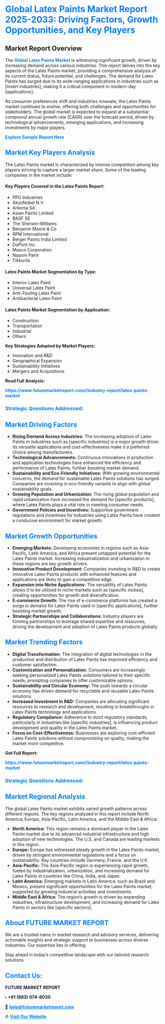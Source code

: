 <h1 style="color: #007BFF;">Global Latex Paints Market Report 2025-2033: Driving Factors, Growth Opportunities, and Key Players</h1>

<section id="overview">
<h2>Market Report Overview</h2>
<p>The <a href="https://www.futuremarketreport.com//industry-report/latex-paints-market" style="color: #007BFF; text-decoration: none;"><strong>Global Latex Paints Market</strong></a> is witnessing significant growth, driven by increasing demand across various industries. This report delves into the key aspects of the Latex Paints market, providing a comprehensive analysis of its current status, future potential, and challenges. The demand for Latex Paints has surged due to its wide-ranging applications in industries such as [insert industries], making it a critical component in modern-day [applications].</p>
<p>As consumer preferences shift and industries innovate, the Latex Paints market continues to evolve, offering both challenges and opportunities for stakeholders. The global market is expected to expand at a substantial compound annual growth rate (CAGR) over the forecast period, driven by technological advancements, emerging applications, and increasing investments by major players.</p>
</section>

<section id="overview">
<p><a href="https://www.futuremarketreport.com//request-sample/reportId=59416" style="color: #007BFF; text-decoration: none;"><strong>Explore Sample Report Here</strong></a></p>
</section>

<section id="key-players">
<h2 style="color: #007BFF;">Market Key Players Analysis</h2>
<p>The Latex Paints market is characterized by intense competition among key players striving to capture a larger market share. Some of the leading companies in the market include:</p>
<h4>Key Players Covered in the Latex Paints Report:</h4>
<ul><li>PPG Industries</li><li>AkzoNobel N.V</li><li>Arkema SA</li><li>Asian Paints Limited</li><li>BASF SE</li><li>The Sherwin-Williams</li><li>Benjamin Moore &amp; Co</li><li>RPM International</li><li>Berger Paints India Limited</li><li>DuPont Inc.</li><li>Masco Corporation</li><li>Nippon Paint</li><li>Tikkurila</li></ul>
<h4>Latex Paints Market Segmentation by Type:</h4>
<ul><li>Interior Latex Paint</li><li>Universal Latex Paint</li><li>Anti-Fouling Latex Paint</li><li>Antibacterial Latex Paint</li></ul>

<h4>Latex Paints Market Segmentation by Application:</h4>
<ul><li>Construction</li><li>Transportation</li><li>Industrial</li><li>Others</li></ul>
<p><strong>Key Strategies Adopted by Market Players:</strong></p>
<ul>
<li>Innovation and R&D</li>
<li>Geographical Expansion</li>
<li>Sustainability Initiatives</li>
<li>Mergers and Acquisitions</li>
</ul>
</section>

<section>
<p><strong>Read Full Analysis: </strong></p><a href="https://www.futuremarketreport.com//industry-report/latex-paints-market" style="color: #007BFF; text-decoration: none;"><strong>https://www.futuremarketreport.com//industry-report/latex-paints-market</strong></a>
<h3 style="color: #007BFF;">Strategic Questions Addressed:</h3>
</section>

<section id="driving-factors">
<h2 style="color: #007BFF;">Market Driving Factors</h2>
<ul>
<li><strong>Rising Demand Across Industries:</strong> The increasing adoption of Latex Paints in industries such as [specific industries] is a major growth driver. Its versatile applications and cost-effectiveness make it a preferred choice among manufacturers.</li>
<li><strong>Technological Advancements:</strong> Continuous innovations in production and application technologies have enhanced the efficiency and performance of Latex Paints, further boosting market demand.</li>
<li><strong>Sustainability and Eco-Friendly Initiatives:</strong> With growing environmental concerns, the demand for sustainable Latex Paints solutions has surged. Companies are investing in eco-friendly variants to align with global sustainability goals.</li>
<li><strong>Growing Population and Urbanization:</strong> The rising global population and rapid urbanization have increased the demand for [specific products], where Latex Paints plays a vital role in meeting consumer needs.</li>
<li><strong>Government Policies and Incentives:</strong> Supportive government regulations and incentives for industries using Latex Paints have created a conducive environment for market growth.</li>
</ul>
</section>

<section id="growth-opportunities">
<h2 style="color: #007BFF;">Market Growth Opportunities</h2>
<ul>
<li><strong>Emerging Markets:</strong> Developing economies in regions such as Asia-Pacific, Latin America, and Africa present untapped potential for the Latex Paints market. Increasing industrialization and urbanization in these regions are key growth drivers.</li>
<li><strong>Innovative Product Development:</strong> Companies investing in R&D to create innovative Latex Paints products with enhanced features and applications are likely to gain a competitive edge.</li>
<li><strong>Expansion into Niche Applications:</strong> The versatility of Latex Paints allows it to be utilized in niche markets such as [specific niches], creating opportunities for growth and diversification.</li>
<li><strong>E-commerce Growth:</strong> The rise of e-commerce platforms has created a surge in demand for Latex Paints used in [specific applications], further boosting market growth.</li>
<li><strong>Strategic Partnerships and Collaborations:</strong> Industry players are forming partnerships to leverage shared expertise and resources, driving the development and adoption of Latex Paints products globally.</li>
</ul>
</section>

<section id="trending-factors">
<h2 style="color: #007BFF;">Market Trending Factors</h2>
<ul>
<li><strong>Digital Transformation:</strong> The integration of digital technologies in the production and distribution of Latex Paints has improved efficiency and customer satisfaction.</li>
<li><strong>Customization and Personalization:</strong> Consumers are increasingly seeking personalized Latex Paints solutions tailored to their specific needs, prompting companies to offer customizable options.</li>
<li><strong>Sustainability and Circular Economy:</strong> The push towards a circular economy has driven demand for recyclable and reusable Latex Paints solutions.</li>
<li><strong>Increased Investment in R&D:</strong> Companies are allocating significant resources to research and development, resulting in breakthroughs in Latex Paints technology and applications.</li>
<li><strong>Regulatory Compliance:</strong> Adherence to strict regulatory standards, particularly in industries like [specific industries], is influencing product development and quality in the Latex Paints market.</li>
<li><strong>Focus on Cost-Effectiveness:</strong> Businesses are exploring cost-efficient Latex Paints solutions without compromising on quality, making the market more competitive.</li>
</ul>
</section>

<section>
<p><strong>Get Full Report: </strong></p><a href="https://www.futuremarketreport.com//industry-report/latex-paints-market" style="color: #007BFF; text-decoration: none;"><strong>https://www.futuremarketreport.com//industry-report/latex-paints-market</strong></a>
<h3 style="color: #007BFF;">Strategic Questions Addressed:</h3>
</section>


<section id="regional-analysis">
<h2 style="color: #007BFF;">Market Regional Analysis</h2>
<p>The global Latex Paints market exhibits varied growth patterns across different regions. The key regions analyzed in this report include North America, Europe, Asia-Pacific, Latin America, and the Middle East & Africa:</p>
<ul>
<li><strong>North America:</strong> This region remains a dominant player in the Latex Paints market due to its advanced industrial infrastructure and high adoption of new technologies. The U.S. and Canada are leading markets in this region.</li>
<li><strong>Europe:</strong> Europe has witnessed steady growth in the Latex Paints market, driven by stringent environmental regulations and a focus on sustainability. Key countries include Germany, France, and the U.K.</li>
<li><strong>Asia-Pacific:</strong> The Asia-Pacific region is experiencing rapid growth, fueled by industrialization, urbanization, and increasing demand for Latex Paints in countries like China, India, and Japan.</li>
<li><strong>Latin America:</strong> Emerging markets in Latin America, such as Brazil and Mexico, present significant opportunities for the Latex Paints market, supported by growing industrial activities and investments.</li>
<li><strong>Middle East & Africa:</strong> The region’s growth is driven by expanding industries, infrastructure development, and increasing demand for Latex Paints in sectors like [specific sectors].</li>
</ul>
</section>

<footer>
<h2 style="color: #007BFF;">About FUTURE MARKET REPORT</h2>
<p>We are a trusted name in market research and advisory services, delivering actionable insights and strategic support to businesses across diverse industries. Our expertise lies in offering:</p>

<p>Stay ahead in today’s competitive landscape with our tailored research solutions.</p>

<h2 style="color: #007BFF;">Contact Us:</h2>
<p><strong>FUTURE MARKET REPORT</strong></p>
<p>📞 <strong>+91 (883) 074-8030</strong></p>
<p>📧 <strong><a href="mailto:help@futuremarketreport.com" style="color: #007BFF;">help@futuremarketreport.com</a></strong></p>
<p>🌐 <strong><a href="https://www.futuremarketreport.com/" style="color: #007BFF;">Visit Our Website</a></strong></p>
</footer>